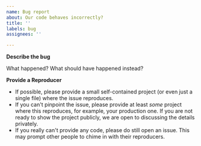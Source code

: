 ```yaml
---
name: Bug report
about: Our code behaves incorrectly?
title: ''
labels: bug
assignees: ''

---
```


<!--
**Double-check**

* Is this *really* a bug?
  - If the behavior is documented, but you disagree with it, please do file an issue, but as a "Design consideration," not a "Bug report."
  - If you don't understand why something behaves the way it does, consider asking on [Discussions](https://github.com/mjovanc/github-api/discussions).
* Is the problem not in some third-party library, not in [Kotlin API for GitHub](https://github.com/mjovanc/github-api/issues)?
  - Example: you write for Android, and your code works properly on most devices, but for a couple of them, it fails. Then please direct this to Google and/or the manufacturer of your device.
* Maybe you're using some ancient version, and the problem doesn't happen with the latest releases of the compiler and the library?
-->

**Describe the bug**

What happened? What should have happened instead?

**Provide a Reproducer**

* If possible, please provide a small self-contained project (or even just a single file) where the issue reproduces.
* If you can't pinpoint the issue, please provide at least *some* project where this reproduces, for example, your production one. If you are not ready to show the project publicly, we are open to discussing the details privately.
* If you really can't provide any code, please do still open an issue. This may prompt other people to chime in with their reproducers.